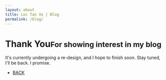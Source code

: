 ```yaml
---
layout: about
title: Loc Tan Vo | Blog
permalink: /blog/
---
```


<div class="row full-height">
  <div class="col-xs-6 text-center text-area intro">
    <div class="content-wrapper">
      <h1>Thank You<small>For showing interest in my blog</small></h1>
      <p>
        It's currently undergoing a re-design, and I hope to finish soon. Stay tuned, I'll be back. I promise.
      </p>
      <nav>
        <ul class="about-nav">
          <li><a href="/">BACK</a></li>
        </ul>
      </nav>
    </div>
  </div>
</div>

<!--   <h1 class="page-heading">Posts</h1>

  <ul class="post-list">
    {% for post in site.posts %}
      <li>
        <span class="post-meta">{{ post.date | date: "%b %-d, %Y" }}</span>

        <h2>
          <a class="post-link" href="{{ post.url | prepend: site.baseurl }}">{{ post.title }}</a>
        </h2>
      </li>
    {% endfor %}
  </ul>

  <p class="rss-subscribe">subscribe <a href="{{ "/feed.xml" | prepend: site.baseurl }}">via RSS</a></p>
 -->